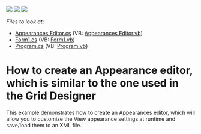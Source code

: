 <!-- default badges list -->
![](https://img.shields.io/endpoint?url=https://codecentral.devexpress.com/api/v1/VersionRange/128626782/13.1.4%2B)
[![](https://img.shields.io/badge/Open_in_DevExpress_Support_Center-FF7200?style=flat-square&logo=DevExpress&logoColor=white)](https://supportcenter.devexpress.com/ticket/details/E2510)
[![](https://img.shields.io/badge/📖_How_to_use_DevExpress_Examples-e9f6fc?style=flat-square)](https://docs.devexpress.com/GeneralInformation/403183)
<!-- default badges end -->
<!-- default file list -->
*Files to look at*:

* [Appearances Editor.cs](./CS/WindowsApplication3/Appearances%20Editor.cs) (VB: [Appearances Editor.vb](./VB/WindowsApplication3/Appearances%20Editor.vb))
* [Form1.cs](./CS/WindowsApplication3/Form1.cs) (VB: [Form1.vb](./VB/WindowsApplication3/Form1.vb))
* [Program.cs](./CS/WindowsApplication3/Program.cs) (VB: [Program.vb](./VB/WindowsApplication3/Program.vb))
<!-- default file list end -->
# How to create an Appearance editor, which is similar to the one used in the Grid Designer


<p>This example demonstrates how to create an Appearances editor, which will allow you to customize the View appearance settings at runtime and save/load them to an XML file.</p>

<br/>


